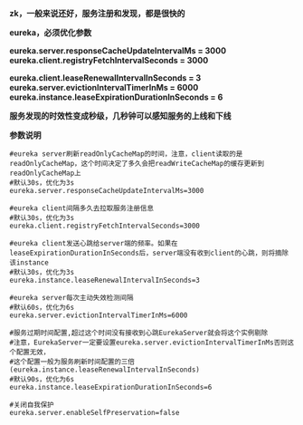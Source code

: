 **zk，一般来说还好，服务注册和发现，都是很快的**

**eureka，必须优化参数**

**eureka.server.responseCacheUpdateIntervalMs = 3000**
**eureka.client.registryFetchIntervalSeconds = 3000**

**eureka.client.leaseRenewalIntervalInSeconds = 3**
**eureka.server.evictionIntervalTimerInMs = 6000**
**eureka.instance.leaseExpirationDurationInSeconds = 6**

**服务发现的时效性变成秒级，几秒钟可以感知服务的上线和下线**

**参数说明**

```pr
#eureka server刷新readOnlyCacheMap的时间，注意，client读取的是readOnlyCacheMap，这个时间决定了多久会把readWriteCacheMap的缓存更新到readOnlyCacheMap上
#默认30s，优化为3s
eureka.server.responseCacheUpdateIntervalMs=3000

#eureka client间隔多久去拉取服务注册信息
#默认30s，优化为3s
eureka.client.registryFetchIntervalSeconds=3000

#eureka client发送心跳给server端的频率。如果在leaseExpirationDurationInSeconds后，server端没有收到client的心跳，则将摘除该instance
#默认30s，优化为3s
eureka.instance.leaseRenewalIntervalInSeconds=3

#eureka server每次主动失效检测间隔
#默认60s，优化为6s
eureka.server.evictionIntervalTimerInMs=6000

#服务过期时间配置,超过这个时间没有接收到心跳EurekaServer就会将这个实例剔除
#注意，EurekaServer一定要设置eureka.server.evictionIntervalTimerInMs否则这个配置无效，
#这个配置一般为服务刷新时间配置的三倍(eureka.instance.leaseRenewalIntervalInSeconds)
#默认90s，优化为6s
eureka.instance.leaseExpirationDurationInSeconds=6

#关闭自我保护
eureka.server.enableSelfPreservation=false
```









